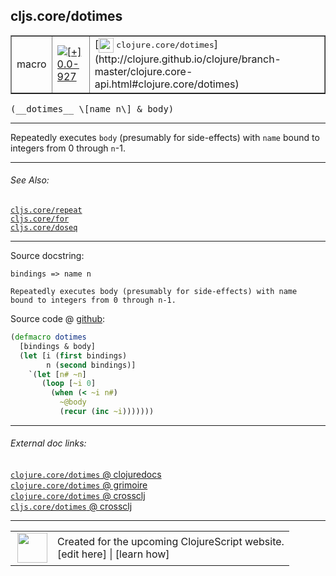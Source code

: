 ## cljs.core/dotimes



 <table border="1">
<tr>
<td>macro</td>
<td><a href="https://github.com/cljsinfo/cljs-api-docs/tree/0.0-927"><img valign="middle" alt="[+] 0.0-927" title="Added in 0.0-927" src="https://img.shields.io/badge/+-0.0--927-lightgrey.svg"></a> </td>
<td>
[<img height="24px" valign="middle" src="http://i.imgur.com/1GjPKvB.png"> <samp>clojure.core/dotimes</samp>](http://clojure.github.io/clojure/branch-master/clojure.core-api.html#clojure.core/dotimes)
</td>
</tr>
</table>


 <samp>
(__dotimes__ \[name n\] & body)<br>
</samp>

---

Repeatedly executes `body` (presumably for side-effects) with `name` bound to
integers from 0 through `n`-1.

---


###### See Also:

[`cljs.core/repeat`](cljs.core_repeat.md)<br>
[`cljs.core/for`](cljs.core_for.md)<br>
[`cljs.core/doseq`](cljs.core_doseq.md)<br>

---


Source docstring:

```
bindings => name n

Repeatedly executes body (presumably for side-effects) with name
bound to integers from 0 through n-1.
```


Source code @ [github](https://github.com/clojure/clojurescript/blob/r2843/src/clj/cljs/core.clj#L1522-L1534):

```clj
(defmacro dotimes
  [bindings & body]
  (let [i (first bindings)
        n (second bindings)]
    `(let [n# ~n]
       (loop [~i 0]
         (when (< ~i n#)
           ~@body
           (recur (inc ~i)))))))
```

<!--
Repo - tag - source tree - lines:

 <pre>
clojurescript @ r2843
└── src
    └── clj
        └── cljs
            └── <ins>[core.clj:1522-1534](https://github.com/clojure/clojurescript/blob/r2843/src/clj/cljs/core.clj#L1522-L1534)</ins>
</pre>

-->

---



###### External doc links:

[`clojure.core/dotimes` @ clojuredocs](http://clojuredocs.org/clojure.core/dotimes)<br>
[`clojure.core/dotimes` @ grimoire](http://conj.io/store/v1/org.clojure/clojure/1.7.0-beta3/clj/clojure.core/dotimes/)<br>
[`clojure.core/dotimes` @ crossclj](http://crossclj.info/fun/clojure.core/dotimes.html)<br>
[`cljs.core/dotimes` @ crossclj](http://crossclj.info/fun/cljs.core/dotimes.html)<br>

---

 <table>
<tr><td>
<img valign="middle" align="right" width="48px" src="http://i.imgur.com/Hi20huC.png">
</td><td>
Created for the upcoming ClojureScript website.<br>
[edit here] | [learn how]
</td></tr></table>

[edit here]:https://github.com/cljsinfo/cljs-api-docs/blob/master/cljsdoc/cljs.core_dotimes.cljsdoc
[learn how]:https://github.com/cljsinfo/cljs-api-docs/wiki/cljsdoc-files

<!--

This information was too distracting to show to readers, but I'll leave it
commented here since it is helpful to:

- pretty-print the data used to generate this document
- and show how to retrieve that data



The API data for this symbol:

```clj
{:description "Repeatedly executes `body` (presumably for side-effects) with `name` bound to\nintegers from 0 through `n`-1.",
 :ns "cljs.core",
 :name "dotimes",
 :signature ["[[name n] & body]"],
 :history [["+" "0.0-927"]],
 :type "macro",
 :related ["cljs.core/repeat" "cljs.core/for" "cljs.core/doseq"],
 :full-name-encode "cljs.core_dotimes",
 :source {:code "(defmacro dotimes\n  [bindings & body]\n  (let [i (first bindings)\n        n (second bindings)]\n    `(let [n# ~n]\n       (loop [~i 0]\n         (when (< ~i n#)\n           ~@body\n           (recur (inc ~i)))))))",
          :title "Source code",
          :repo "clojurescript",
          :tag "r2843",
          :filename "src/clj/cljs/core.clj",
          :lines [1522 1534]},
 :full-name "cljs.core/dotimes",
 :clj-symbol "clojure.core/dotimes",
 :docstring "bindings => name n\n\nRepeatedly executes body (presumably for side-effects) with name\nbound to integers from 0 through n-1."}

```

Retrieve the API data for this symbol:

```clj
;; from Clojure REPL
(require '[clojure.edn :as edn])
(-> (slurp "https://raw.githubusercontent.com/cljsinfo/cljs-api-docs/catalog/cljs-api.edn")
    (edn/read-string)
    (get-in [:symbols "cljs.core/dotimes"]))
```

-->
